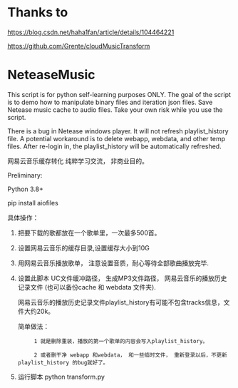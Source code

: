 # Thanks to

https://blog.csdn.net/haha1fan/article/details/104464221

https://github.com/Grente/cloudMusicTransform



# NeteaseMusic
This script is for python self-learning purposes ONLY.
The goal of the script is to demo how to manipulate binary files and iteration json files.
Save Netease music cache to audio files.
Take your own risk while you use the script.

There is a bug in Netease windows player. It will not refresh playlist_history file. A potential workaround is to delete webapp, webdata, and other temp files. After re-login in, the playlist_history will be automatically refreshed. 


网易云音乐缓存转化
纯粹学习交流， 非商业目的。

 Preliminary:
 
 Python 3.8+
 
 pip install aiofiles


具体操作：


 1. 把要下载的歌都放在一个歌单里，一次最多500首。
 2. 设置网易云音乐的缓存目录,设置缓存大小到10G
 3. 用网易云音乐播放歌单， 注意设置音质，耐心等待全部歌曲播放完毕. 
 4. 设置此脚本 UC文件缓冲路径， 生成MP3文件路径， 网易云音乐的播放历史记录文件 (也可以备份cache 和 webdata 文件夹). 
     
     网易云音乐的播放历史记录文件playlist_history有可能不包含tracks信息，文件大约20k。
     
     简单做法： 
     
             1 就是删除重装，播放的第一个歌单的内容会写入playlist_history。
             
             2 或者删干净 webapp 和webdata， 和一些临时文件， 重新登录以后，不更新playlist_history 的bug就好了。
             
 5. 运行脚本 python transform.py


